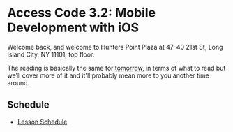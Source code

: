 # Access Code 3.2: Mobile Development with iOS

Welcome back, and welcome to Hunters Point Plaza at 
47-40 21st St, Long Island City, NY 11101, top floor.

The reading is basically the same for [tomorrow](/lessons/functions-two), in terms
of what to read but we'll cover more of it and it'll probably mean more to you another
time around. 

## Schedule

- [Lesson Schedule](schedule.md)
